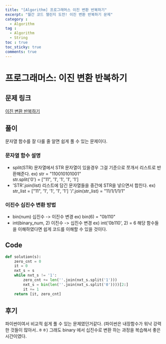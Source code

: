 ```yaml
---
title: "[Algorithm] 프로그래머스 이진 변환 반복하기"
excerpt: "월간 코드 챌린지 도전! 이진 변환 반복하기 문제"
category :
  - Algorithm
tag :
  - Algorithm
  - String
toc : true
toc_sticky: true
comments: true
---
```


# 프로그래머스: 이진 변환 반복하기

## 문제 링크
[이진 변환 반복하기](https://school.programmers.co.kr/learn/courses/30/lessons/70129)

## 풀이
문자열 함수를 잘 다룰 줄 알면 쉽게 풀 수 있는 문제이다.
### 문자열 함수 설명
- split(STR) 문자열에서 STR 문자열이 있을경우 그걸 기준으로 쪼개서 리스트로 반환해준다.
    ex) str = "110010101001"	
    str.split('0') = ["11", '1', '1', '1', '1']
- 'STR'.join(list) 리스트에 담긴 문자열들을 중간에 STR을 넣으면서 합친다.
    ex) str_list =  ["11", '1', '1', '1', '1']
    '/'.join(str_list) = "11/1/1/1/1"
### 이진수 십진수 변환 방법
- bin(num) 십진수 -> 이진수 변경
    ex) bin(6) = "0b110"
- int(binary_num, 2) 이진수 -> 십진수 변경
    ex) int('0b110', 2) = 6
해당 함수들을 이해하였다면 쉽게 코드를 이해할 수 있을 것이다.

## Code
```python
def solution(s):
    zero_cnt = 0
    it = 0
    nxt_s = s
    while nxt_s != '1':
        zero_cnt += len(''.join(nxt_s.split('1')))
        nxt_s = bin(len(''.join(nxt_s.split('0'))))[2:]
        it += 1
    return [it, zero_cnt]
```

## 후기
파이썬이여서 비교적 쉽게 풀 수 있는 문제였던거같다. (파이썬은 내장함수가 워낙 강력한 것들이 많아서..ㅎㅎ)
그래도 binary 에서 십진수로 변환 하는 과정을 복습해서 좋은 시간이였다.